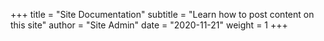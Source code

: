 +++
title = "Site Documentation"
subtitle = "Learn how to post content on this site"
author = "Site Admin"
date = "2020-11-21"
weight = 1
+++
